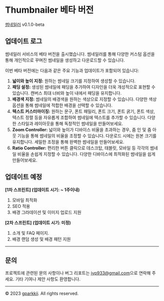 # Thumbnailer 베타 버전 
[썸네일러](https://thumbnailer.netlify.app/) v0.1.0-beta  

## 업데이트 로그

썸네일러 서비스의 베타 버전을 출시했습니다. 썸네일러를 통해 다양한 커스텀 옵션을 통해 개인적으로 꾸며진 썸네일을 생성하고 다운로드할 수 있습니다. 

이번 베타 버전에는 다음과 같은 주요 기능과 업데이트가 포함되어 있습니다:

1. **넓이와 높이 지정:** 원하는 썸네일 크기를 지정하여 생성할 수 있습니다.
2. **패딩 설정:** 생성된 썸네일에 패딩을 추가하여 디자인을 더욱 개성적으로 표현할 수 있습니다. 캔버스 최대 너비와 높이 내에서 패딩을 유지합니다.
3. **배경색 지정:** 썸네일의 배경색을 원하는 색상으로 지정할 수 있습니다. 다양한 색상 옵션을 통해 썸네일에 적합한 배경을 선택할 수 있습니다.
4. **텍스트 커스터마이징:** 원하는 문구, 폰트 패밀리, 폰트 크기, 폰트 굵기, 폰트 색상, 텍스트 정렬 등을 자유롭게 조합하여 썸네일에 텍스트를 추가할 수 있습니다. 다양한 스타일과 레이아웃을 통해 독창적인 썸네일을 만들어보세요.
5. **Zoom Controller:** 넓이와 높이가 디바이스 비율을 초과하는 경우, 줌 인 및 줌 아웃 기능을 통해 썸네일의 비율을 조정할 수 있습니다. 다운로드 시에는 원본 크기를 유지합니다. 세밀한 조정을 통해 완벽한 썸네일을 만들어보세요.
6. **Ratio Controller:** 편리한 버튼 클릭으로 데스크탑, 태블릿, 모바일 등 각각의 썸네일 비율을 손쉽게 지정할 수 있습니다. 다양한 디바이스에 최적화된 썸네일을 쉽게 만들어보세요.

## 업데이트 예정
**[1차 스프린트] (업데이트 시기: ~ 1주이내)**  
1. 모바일 최적화
2. SEO 적용
3. 배경 그라데이션 및 이미지 업로드 지원  

**[2차 스프린트] (업데이트 시기: 미정)**  
1. 소개 및 FAQ 페이지. 
2. 배경 랜덤 생성 및 배경 패턴 지원

---

## 문의

프로젝트에 관련된 문의 사항이나 버그 리포트는 [jyp933@gmail.com](mailto:jyp933@gmail.com)으로 연락해 주세요. 기타 기여나 제안 사항도 환영합니다.

---

© 2023 [gparkkii](https://github.com/gparkkii). All rights reserved.
